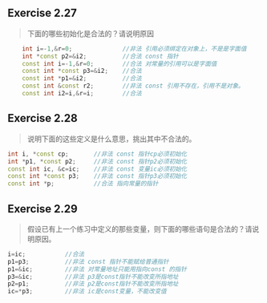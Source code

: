 ## Exercise 2.27

> 下面的哪些初始化是合法的？请说明原因

```cpp
    int i=-1,&r=0;              //非法 引用必须绑定在对象上，不是是字面值
    int *const p2=&i2;          //合法 const 指针
    const int i=-1,&r=0;        //合法 对常量的引用可以是字面值
    const int *const p3=&i2;    //合法 
    const int *p1=&i2;          //合法 
    const int &const r2;        //非法 const 引用不存在，引用不是对象。
    const int i2=i,&r=i;        //合法
```

## Exercise 2.28

> 说明下面的这些定义是什么意思，挑出其中不合法的。

```cpp
int i, *const cp;		//非法 const 指针cp必须初始化
int *p1, *const p2;		//非法 const 指针p2必须初始化
const int ic, &c=ic;	//非法 const 变量ic必须初始化
const int *const p3;	//非法 const 指针p3必须初始化
const int *p;			//合法 指向常量的指针
```

## Exercise 2.29

> 假设已有上一个练习中定义的那些变量，则下面的哪些语句是合法的？请说明原因。

```cpp
i=ic;			//合法 
p1=p3;			//非法 const 指针不能赋给普通指针
p1=&ic;			//非法 对常量地址只能用指向const 的指针
p3=&ic;			//非法 p3是const指针不能改变所指地址
p2=p1;			//非法 p2是const指针不能改变所指地址
ic=*p3;			//非法 ic是const变量，不能改变值
```



